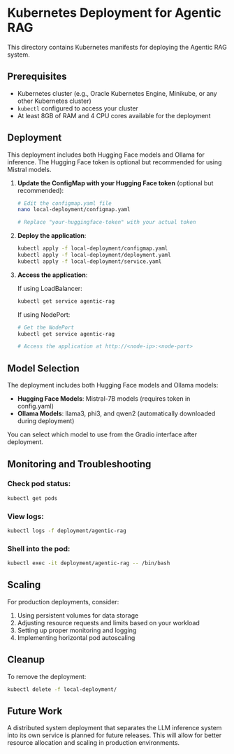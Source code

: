 # Kubernetes Deployment for Agentic RAG

This directory contains Kubernetes manifests for deploying the Agentic RAG system.

## Prerequisites

- Kubernetes cluster (e.g., Oracle Kubernetes Engine, Minikube, or any other Kubernetes cluster)
- `kubectl` configured to access your cluster
- At least 8GB of RAM and 4 CPU cores available for the deployment

## Deployment

This deployment includes both Hugging Face models and Ollama for inference. The Hugging Face token is optional but recommended for using Mistral models.

1. **Update the ConfigMap with your Hugging Face token** (optional but recommended):

   ```bash
   # Edit the configmap.yaml file
   nano local-deployment/configmap.yaml
   
   # Replace "your-huggingface-token" with your actual token
   ```

2. **Deploy the application**:

   ```bash
   kubectl apply -f local-deployment/configmap.yaml
   kubectl apply -f local-deployment/deployment.yaml
   kubectl apply -f local-deployment/service.yaml
   ```

3. **Access the application**:

   If using LoadBalancer:
   ```bash
   kubectl get service agentic-rag
   ```
   
   If using NodePort:
   ```bash
   # Get the NodePort
   kubectl get service agentic-rag
   
   # Access the application at http://<node-ip>:<node-port>
   ```

## Model Selection

The deployment includes both Hugging Face models and Ollama models:

- **Hugging Face Models**: Mistral-7B models (requires token in config.yaml)
- **Ollama Models**: llama3, phi3, and qwen2 (automatically downloaded during deployment)

You can select which model to use from the Gradio interface after deployment.

## Monitoring and Troubleshooting

### Check pod status:

```bash
kubectl get pods
```

### View logs:

```bash
kubectl logs -f deployment/agentic-rag
```

### Shell into the pod:

```bash
kubectl exec -it deployment/agentic-rag -- /bin/bash
```

## Scaling

For production deployments, consider:

1. Using persistent volumes for data storage
2. Adjusting resource requests and limits based on your workload
3. Setting up proper monitoring and logging
4. Implementing horizontal pod autoscaling

## Cleanup

To remove the deployment:

```bash
kubectl delete -f local-deployment/
```

## Future Work

A distributed system deployment that separates the LLM inference system into its own service is planned for future releases. This will allow for better resource allocation and scaling in production environments. 